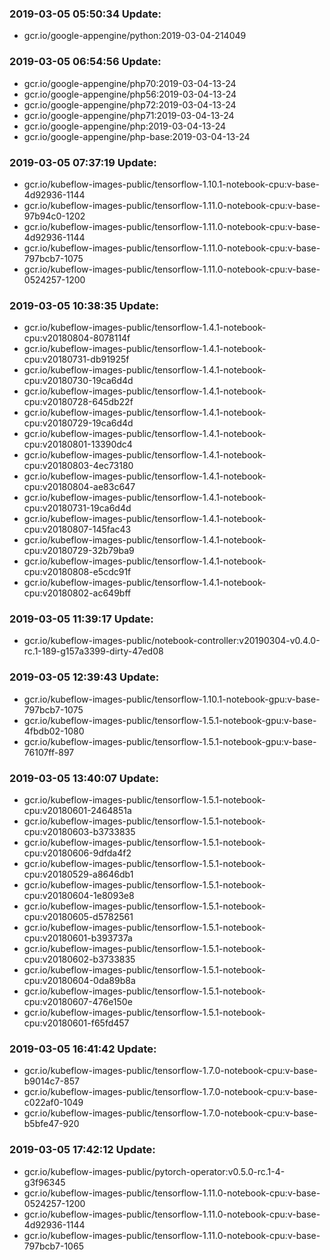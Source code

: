 ### 2019-03-05 05:50:34 Update:

- gcr.io/google-appengine/python:2019-03-04-214049
### 2019-03-05 06:54:56 Update:

- gcr.io/google-appengine/php70:2019-03-04-13-24
- gcr.io/google-appengine/php56:2019-03-04-13-24
- gcr.io/google-appengine/php72:2019-03-04-13-24
- gcr.io/google-appengine/php71:2019-03-04-13-24
- gcr.io/google-appengine/php:2019-03-04-13-24
- gcr.io/google-appengine/php-base:2019-03-04-13-24
### 2019-03-05 07:37:19 Update:

- gcr.io/kubeflow-images-public/tensorflow-1.10.1-notebook-cpu:v-base-4d92936-1144
- gcr.io/kubeflow-images-public/tensorflow-1.11.0-notebook-cpu:v-base-97b94c0-1202
- gcr.io/kubeflow-images-public/tensorflow-1.11.0-notebook-cpu:v-base-4d92936-1144
- gcr.io/kubeflow-images-public/tensorflow-1.11.0-notebook-cpu:v-base-797bcb7-1075
- gcr.io/kubeflow-images-public/tensorflow-1.11.0-notebook-cpu:v-base-0524257-1200
### 2019-03-05 10:38:35 Update:

- gcr.io/kubeflow-images-public/tensorflow-1.4.1-notebook-cpu:v20180804-8078114f
- gcr.io/kubeflow-images-public/tensorflow-1.4.1-notebook-cpu:v20180731-db91925f
- gcr.io/kubeflow-images-public/tensorflow-1.4.1-notebook-cpu:v20180730-19ca6d4d
- gcr.io/kubeflow-images-public/tensorflow-1.4.1-notebook-cpu:v20180728-645db22f
- gcr.io/kubeflow-images-public/tensorflow-1.4.1-notebook-cpu:v20180729-19ca6d4d
- gcr.io/kubeflow-images-public/tensorflow-1.4.1-notebook-cpu:v20180801-13390dc4
- gcr.io/kubeflow-images-public/tensorflow-1.4.1-notebook-cpu:v20180803-4ec73180
- gcr.io/kubeflow-images-public/tensorflow-1.4.1-notebook-cpu:v20180804-ae83c647
- gcr.io/kubeflow-images-public/tensorflow-1.4.1-notebook-cpu:v20180731-19ca6d4d
- gcr.io/kubeflow-images-public/tensorflow-1.4.1-notebook-cpu:v20180807-145fac43
- gcr.io/kubeflow-images-public/tensorflow-1.4.1-notebook-cpu:v20180729-32b79ba9
- gcr.io/kubeflow-images-public/tensorflow-1.4.1-notebook-cpu:v20180808-e5cdc91f
- gcr.io/kubeflow-images-public/tensorflow-1.4.1-notebook-cpu:v20180802-ac649bff
### 2019-03-05 11:39:17 Update:

- gcr.io/kubeflow-images-public/notebook-controller:v20190304-v0.4.0-rc.1-189-g157a3399-dirty-47ed08
### 2019-03-05 12:39:43 Update:

- gcr.io/kubeflow-images-public/tensorflow-1.10.1-notebook-gpu:v-base-797bcb7-1075
- gcr.io/kubeflow-images-public/tensorflow-1.5.1-notebook-gpu:v-base-4fbdb02-1080
- gcr.io/kubeflow-images-public/tensorflow-1.5.1-notebook-gpu:v-base-76107ff-897
### 2019-03-05 13:40:07 Update:

- gcr.io/kubeflow-images-public/tensorflow-1.5.1-notebook-cpu:v20180601-2464851a
- gcr.io/kubeflow-images-public/tensorflow-1.5.1-notebook-cpu:v20180603-b3733835
- gcr.io/kubeflow-images-public/tensorflow-1.5.1-notebook-cpu:v20180606-9dfda4f2
- gcr.io/kubeflow-images-public/tensorflow-1.5.1-notebook-cpu:v20180529-a8646db1
- gcr.io/kubeflow-images-public/tensorflow-1.5.1-notebook-cpu:v20180604-1e8093e8
- gcr.io/kubeflow-images-public/tensorflow-1.5.1-notebook-cpu:v20180605-d5782561
- gcr.io/kubeflow-images-public/tensorflow-1.5.1-notebook-cpu:v20180601-b393737a
- gcr.io/kubeflow-images-public/tensorflow-1.5.1-notebook-cpu:v20180602-b3733835
- gcr.io/kubeflow-images-public/tensorflow-1.5.1-notebook-cpu:v20180604-0da89b8a
- gcr.io/kubeflow-images-public/tensorflow-1.5.1-notebook-cpu:v20180607-476e150e
- gcr.io/kubeflow-images-public/tensorflow-1.5.1-notebook-cpu:v20180601-f65fd457
### 2019-03-05 16:41:42 Update:

- gcr.io/kubeflow-images-public/tensorflow-1.7.0-notebook-cpu:v-base-b9014c7-857
- gcr.io/kubeflow-images-public/tensorflow-1.7.0-notebook-cpu:v-base-c022af0-1049
- gcr.io/kubeflow-images-public/tensorflow-1.7.0-notebook-cpu:v-base-b5bfe47-920
### 2019-03-05 17:42:12 Update:

- gcr.io/kubeflow-images-public/pytorch-operator:v0.5.0-rc.1-4-g3f96345
- gcr.io/kubeflow-images-public/tensorflow-1.11.0-notebook-cpu:v-base-0524257-1200
- gcr.io/kubeflow-images-public/tensorflow-1.11.0-notebook-cpu:v-base-4d92936-1144
- gcr.io/kubeflow-images-public/tensorflow-1.11.0-notebook-cpu:v-base-797bcb7-1065
